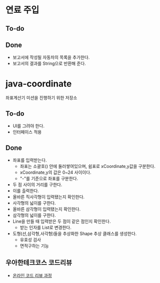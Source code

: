 # 연료 주입

## To-do

## Done
 - 보고서에 작성될 자동차의 목록을 추가한다.
 - 보고서의 결과를 String으로 반환해 준다.

# java-coordinate
좌표계산기 미션을 진행하기 위한 저장소

## To-do
 - UI를 그려야 한다.
 - 인터페이스 적용
 
## Done
 - 좌표를 입력받는다.
    - 좌표는 소괄호() 안에 둘러쌓여있으며, 쉼표로 xCoordinate,y값을 구분한다.
    - xCoordinate,y의 값은 0~24 사이이다.
    - "-"를 기준으로 좌표를 구분한다.
 - 두 점 사이의 거리를 구한다.
 - 이를 출력한다.
 - 올바른 직사각형이 입력됐는지 확인한다.
 - 사각형의 넓이를 구한다.
 - 올바른 삼각형이 입력됐는지 확인한다.
 - 삼각형의 넓이를 구한다.
 - Line을 만들 때 입력받은 두 점이 같은 점인지 확인한다.
    - 받는 인자를 List로 변경한다.
 - 도형(선,삼각형,사각형)들을 추상화한 Shape 추상 클래스를 생성한다.
    - 유효성 검사
    - 면적구하는 기능
## 우아한테크코스 코드리뷰
* [온라인 코드 리뷰 과정](https://github.com/woowacourse/woowacourse-docs/blob/master/maincourse/README.md)
